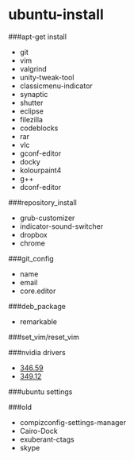 # ubuntu-install

###apt-get install
- git
- vim
- valgrind
- unity-tweak-tool
- classicmenu-indicator
- synaptic
- shutter
- eclipse
- filezilla
- codeblocks
- rar
- vlc
- gconf-editor
- docky
- kolourpaint4
- g++
- dconf-editor

###repository_install
- grub-customizer
- indicator-sound-switcher
- dropbox
- chrome

###git_config
- name
- email
- core.editor

###deb_package
- remarkable

###set_vim/reset_vim

###nvidia drivers
- [346.59](http://www.geforce.com.tw/drivers/results/83712) 
- [349.12](http://www.geforce.com.tw/drivers/results/83712) 

###ubuntu settings

###old
- compizconfig-settings-manager
- Cairo-Dock
- exuberant-ctags
- skype
